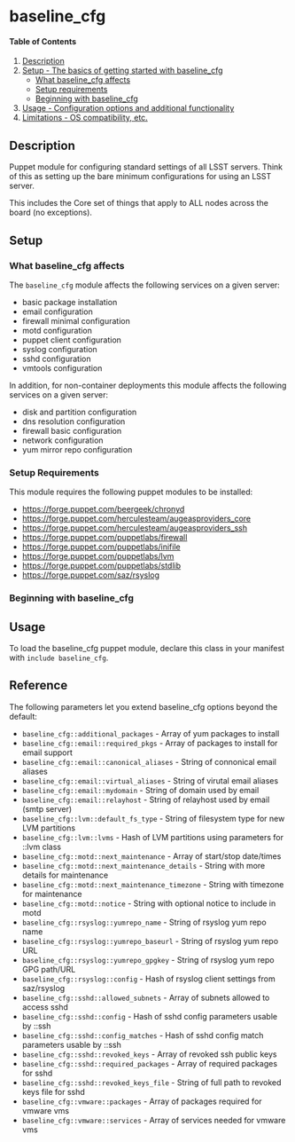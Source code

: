 
# baseline_cfg

#### Table of Contents

1. [Description](#description)
2. [Setup - The basics of getting started with baseline_cfg](#setup)
    * [What baseline_cfg affects](#what-baseline_cfg-affects)
    * [Setup requirements](#setup-requirements)
    * [Beginning with baseline_cfg](#beginning-with-baseline_cfg)
3. [Usage - Configuration options and additional functionality](#usage)
4. [Limitations - OS compatibility, etc.](#limitations)

## Description

Puppet module for configuring standard settings of all LSST servers. Think of this as setting up the bare minimum configurations for using an LSST server.

This includes the Core set of things that apply to ALL nodes across the board (no exceptions).

## Setup

### What baseline_cfg affects

The `baseline_cfg` module affects the following services on a given server:

  * basic package installation
  * email configuration
  * firewall minimal configuration
  * motd configuration
  * puppet client configuration
  * syslog configuration
  * sshd configuration
  * vmtools configuration

In addition, for non-container deployments this module affects the following services on a given server:

  * disk and partition configuration
  * dns resolution configuration
  * firewall basic configuration
  * network configuration
  * yum mirror repo configuration

### Setup Requirements

This module requires the following puppet modules to be installed:

  * https://forge.puppet.com/beergeek/chronyd
  * https://forge.puppet.com/herculesteam/augeasproviders_core
  * https://forge.puppet.com/herculesteam/augeasproviders_ssh
  * https://forge.puppet.com/puppetlabs/firewall
  * https://forge.puppet.com/puppetlabs/inifile
  * https://forge.puppet.com/puppetlabs/lvm
  * https://forge.puppet.com/puppetlabs/stdlib
  * https://forge.puppet.com/saz/rsyslog

### Beginning with baseline_cfg

## Usage

To load the baseline_cfg puppet module, declare this class in your manifest with `include baseline_cfg`.

## Reference

The following parameters let you extend baseline_cfg options beyond the default:

  * `baseline_cfg::additional_packages` - Array of yum packages to install
  * `baseline_cfg::email::required_pkgs` - Array of packages to install for email support
  * `baseline_cfg::email::canonical_aliases` - String of connonical email aliases
  * `baseline_cfg::email::virtual_aliases` - String of virutal email aliases
  * `baseline_cfg::email::mydomain` - String of domain used by email
  * `baseline_cfg::email::relayhost` - String of relayhost used by email (smtp server)
  * `baseline_cfg::lvm::default_fs_type` - String of filesystem type for new LVM partitions
  * `baseline_cfg::lvm::lvms` - Hash of LVM partitions using parameters for ::lvm class
  * `baseline_cfg::motd::next_maintenance` - Array of start/stop date/times
  * `baseline_cfg::motd::next_maintenance_details` - String with more details for maintenance
  * `baseline_cfg::motd::next_maintenance_timezone` - String with timezone for maintenance
  * `baseline_cfg::motd::notice` - String with optional notice to include in motd
  * `baseline_cfg::rsyslog::yumrepo_name` - String of rsyslog yum repo name
  * `baseline_cfg::rsyslog::yumrepo_baseurl` - String of rsyslog yum repo URL
  * `baseline_cfg::rsyslog::yumrepo_gpgkey` - String of rsyslog yum repo GPG path/URL
  * `baseline_cfg::rsyslog::config` - Hash of rsyslog client settings from saz/rsyslog
  * `baseline_cfg::sshd::allowed_subnets` - Array of subnets allowed to access sshd
  * `baseline_cfg::sshd::config` - Hash of sshd config parameters usable by ::ssh
  * `baseline_cfg::sshd::config_matches` - Hash of sshd config match parameters usable by ::ssh
  * `baseline_cfg::sshd::revoked_keys` - Array of revoked ssh public keys
  * `baseline_cfg::sshd::required_packages` - Array of required packages for sshd
  * `baseline_cfg::sshd::revoked_keys_file` - String of full path to revoked keys file for sshd
  * `baseline_cfg::vmware::packages` - Array of packages required for vmware vms
  * `baseline_cfg::vmware::services` - Array of services needed for vmware vms


